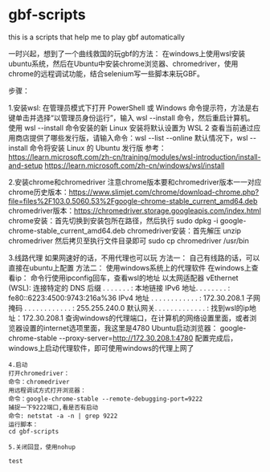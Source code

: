 # gbf-scripts
this is a scripts that help me to play gbf automatically

一时兴起，想到了一个曲线救国的玩gbf的方法：
在windows上使用wsl安装ubuntu系统，然后在Ubuntu中安装chrome浏览器、chromedriver，使用chrome的远程调试功能，结合selenium写一些脚本来玩GBF。


步骤：

1.安装wsl:
在管理员模式下打开 PowerShell 或 Windows 命令提示符，方法是右键单击并选择“以管理员身份运行”，输入 wsl --install 命令，然后重启计算机。
使用 wsl --install 命令安装的新 Linux 安装将默认设置为 WSL 2
查看当前通过应用商店提供了哪些发行版，请输入命令：wsl --list --online
默认情况下，wsl --install 命令将安装 Linux 的 Ubuntu 发行版
参考：
https://learn.microsoft.com/zh-cn/training/modules/wsl-introduction/install-and-setup
https://learn.microsoft.com/zh-cn/windows/wsl/install

2.安装chrome和chromedriver
注意chrome版本要和chromedriver版本一一对应
chrome历史版本：https://www.slimjet.com/chrome/download-chrome.php?file=files%2F103.0.5060.53%2Fgoogle-chrome-stable_current_amd64.deb
chromedriver版本：https://chromedriver.storage.googleapis.com/index.html
chrome安装：首先切换到安装包所在路径，然后执行 sudo dpkg -i google-chrome-stable_current_amd64.deb
chromedriver安装：首先解压 unzip chromedriver 然后拷贝至执行文件目录即可 sudo cp chromedriver /usr/bin

3.线路代理
如果网速好的话，不用代理也可以玩
方法一：
自己有线路的话，可以直接在ubuntu上配置
方法二：
使用windows系统上的代理软件
在windows上查看ip：
命令行使用ipconfig回车，查看wsl的地址
以太网适配器 vEthernet (WSL):
    连接特定的 DNS 后缀 . . . . . . . :
    本地链接 IPv6 地址. . . . . . . . : fe80::6223:4500:9743:216a%36
    IPv4 地址 . . . . . . . . . . . . : 172.30.208.1
    子网掩码  . . . . . . . . . . . . : 255.255.240.0
    默认网关. . . . . . . . . . . . . :
    找到wsl的ip地址：172.30.208.1
    查询windows的代理端口，在计算机的网络设置里面，或者浏览器设置的internet选项里面，我这里是4780
    Ubuntu启动浏览器：
    google-chrome-stable --proxy-server=http://172.30.208.1:4780
    配置完成后，windows上启动代理软件，即可使用windows的代理上网了

    4.启动
    打开chromedriver：
    命令：chromedriver
    用远程调试方式打开浏览器：
    命令：google-chrome-stable --remote-debugging-port=9222
    捕捉一下9222端口,看是否有启动
    命令: netstat -a -n | grep 9222
    运行脚本：
    cd gbf-scripts

    5.关闭回显，使用nohup

    test



